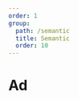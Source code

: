 ```yaml
---
order: 1
group:
  path: /semantic
  title: Semantic
  order: 10
---
```



# Ad

<code src="./_demo.tsx"
  title='测试Semantic中基础组件Advertisement'
  desc='使用自动配置查看效果'
  defaultShowCode=true
/>

